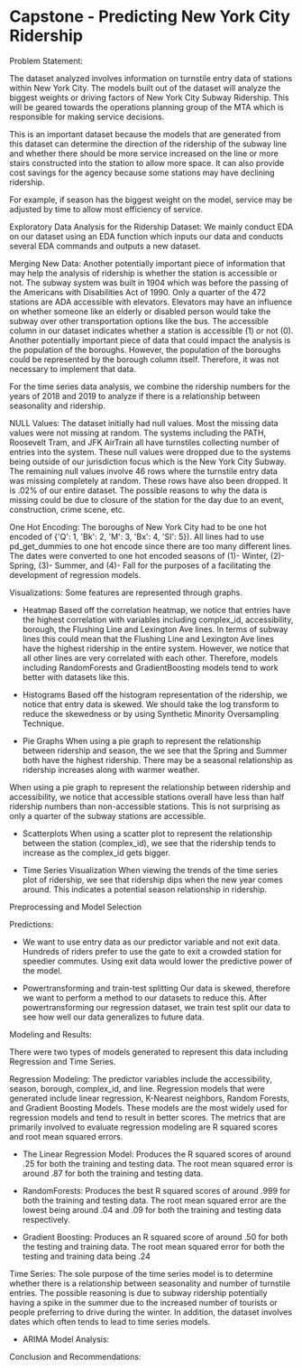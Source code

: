 # Capstone - Predicting New York City Ridership

Problem Statement: 

The dataset analyzed involves information on turnstile entry data of stations within New York City. The models built out of the dataset will analyze the biggest weights or driving factors of New York City Subway Ridership. This will be geared towards the operations planning group of the MTA which is responsible for making service decisions.

This is an important dataset because the models that are generated from this dataset can determine the direction of the ridership of the subway line and whether there should be more service increased on the line or more stairs constructed into the station to allow more space. It can also provide cost savings for the agency because some stations may have declining ridership. 

For example, if season has the biggest weight on the model, service may be adjusted by time to allow most efficiency of service.

Exploratory Data Analysis for the Ridership Dataset:
We mainly conduct EDA on our dataset using an EDA function which inputs our data and conducts several EDA commands and outputs a new dataset. 

Merging New Data: 
Another potentially important piece of information that may help the analysis of ridership is whether the station is accessible or not. The subway system was built in 1904 which was before the passing of the Americans with Disabilities Act of 1990. Only a quarter of the 472 stations are ADA accessible with elevators. Elevators may have an influence on whether someone like an elderly or disabled person would take the subway over other transportation options like the bus. The accessible column in our dataset indicates whether a station is accessible (1) or not (0). Another potentially important piece of data that could impact the analysis is the population of the boroughs. However, the population of the boroughs could be represented by the borough column itself. Therefore, it was not necessary to implement that data.

For the time series data analysis, we combine the ridership numbers for the years of 2018 and 2019 to analyze if there is a relationship between seasonality and ridership.

NULL Values:
The dataset initially had null values. Most the missing data values were not missing at random. The systems including the PATH, Roosevelt Tram, and JFK AirTrain all have turnstiles collecting number of entries into the system. These null values were dropped due to the systems being outside of our jurisdiction focus which is the New York City Subway. The remaining null values involve 46 rows where the turnstile entry data was missing completely at random. These rows have also been dropped. It is .02% of our entire dataset. The possible reasons to why the data is missing could be due to closure of the station for the day due to an event, construction, crime scene, etc. 

One Hot Encoding:
The boroughs of New York City had to be one hot encoded of {'Q': 1, 'Bk': 2, 'M': 3, 'Bx': 4, 'SI': 5}). All lines had to use pd_get_dummies to one hot encode since there are too many different lines. The dates were converted to one hot encoded seasons of (1)- Winter, (2)- Spring, (3)- Summer, and (4)- Fall for the purposes of a facilitating the development of regression models.

Visualizations: Some features are represented through graphs.

-	Heatmap
Based off the correlation heatmap, we notice that entries have the highest correlation with variables including complex_id, accessibility, borough, the Flushing Line and Lexington Ave lines. In terms of subway lines this could mean that the Flushing Line and Lexington Ave lines have the highest ridership in the entire system. However, we notice that all other lines are very correlated with each other. Therefore, models including RandomForests and GradientBoosting models tend to work better with datasets like this. 

-	Histograms
Based off the histogram representation of the ridership, we notice that entry data is skewed. We should take the log transform to reduce the skewedness or by using Synthetic Minority Oversampling Technique.

-	Pie Graphs
When using a pie graph to represent the relationship between ridership and season, the we see that the Spring and Summer both have the highest ridership. There may be a seasonal relationship as ridership increases along with warmer weather. 

When using a pie graph to represent the relationship between ridership and accessibility, we notice that accessible stations overall have less than half ridership numbers than non-accessible stations. This is not surprising as only a quarter of the subway stations are accessible.

-	Scatterplots
When using a scatter plot to represent the relationship between the station (complex_id), we see that the ridership tends to increase as the complex_id gets bigger.

-	Time Series Visualization
When viewing the trends of the time series plot of ridership, we see that ridership dips when the new year comes around. This indicates a potential season relationship in ridership. 






Preprocessing and Model Selection


Predictions: 
-	We want to use entry data as our predictor variable and not exit data. Hundreds of riders prefer to use the gate to exit a crowded station for speedier commutes. Using exit data would lower the predictive power of the model. 

-	Powertransforming and train-test splitting
Our data is skewed, therefore we want to perform a method to our datasets to reduce this. After powertransforming our regression dataset, we train test split our data to see how well our data generalizes to future data. 



Modeling and Results:

There were two types of models generated to represent this data including Regression and Time Series.

Regression Modeling:
The predictor variables include the accessibility, season, borough, complex_id, and line. Regression models that were generated include linear regression, K-Nearest neighbors, Random Forests, and Gradient Boosting Models. These models are the most widely used for regression models and tend to result in better scores. The metrics that are primarily involved to evaluate regression modeling are R squared scores and root mean squared errors.

-	The Linear Regression Model: Produces the R squared scores of around .25 for both the training and testing data. The root mean squared error is around .87 for both the training and testing data.

-	RandomForests: Produces the best R squared scores of around .999 for both the training and testing data. The root mean squared error are the lowest being around .04 and .09 for both the training and testing data respectively.

-	Gradient Boosting: Produces an R squared score of around .50 for both the testing and training data. The root mean squared error for both the testing and training data being .24


Time Series: 
The sole purpose of the time series model is to determine whether there is a relationship between seasonality and number of turnstile entries. The possible reasoning is due to subway ridership potentially having a spike in the summer due to the increased number of tourists or people preferring to drive during the winter. In addition, the dataset involves dates which often tends to lead to time series models.
-	ARIMA Model Analysis:



Conclusion and Recommendations:

